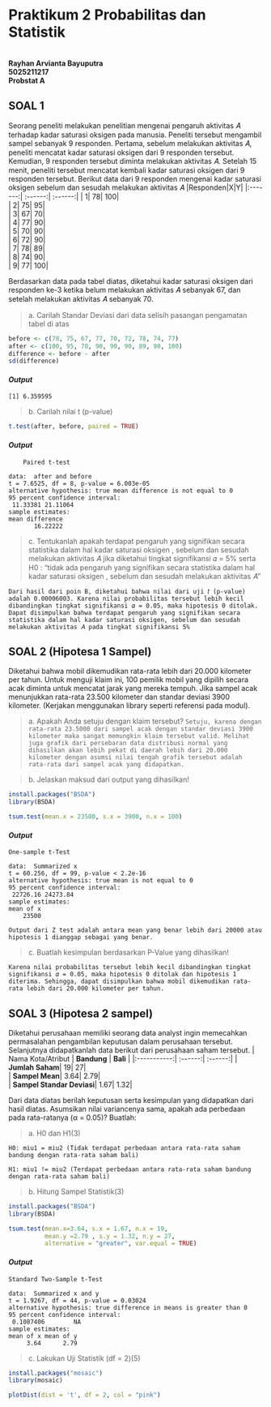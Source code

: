 # Praktikum 2 Probabilitas dan Statistik

**<br>Rayhan Arvianta Bayuputra**
**<br>5025211217
<br>Probstat A**

## SOAL 1
Seorang peneliti melakukan penelitian mengenai pengaruh aktivitas 𝐴 terhadap kadar saturasi oksigen pada manusia. Peneliti tersebut mengambil sampel sebanyak 9 responden. Pertama, sebelum melakukan aktivitas 𝐴, peneliti mencatat kadar saturasi oksigen dari 9 responden tersebut. Kemudian, 9 responden tersebut diminta melakukan aktivitas 𝐴. Setelah 15 menit, peneliti tersebut mencatat kembali kadar saturasi oksigen dari 9 responden tersebut. Berikut data dari 9 responden mengenai kadar saturasi oksigen sebelum dan sesudah melakukan aktivitas 𝐴 
|Responden|X|Y|
|:-------:| :------:| :------:|
| 1| 78| 100|  
| 2| 75| 95|  
| 3| 67| 70|  
| 4| 77| 90|  
| 5| 70| 90|  
| 6| 72| 90|  
| 7| 78| 89|  
| 8| 74| 90|  
| 9| 77| 100| 

Berdasarkan data pada tabel diatas, diketahui kadar saturasi oksigen  dari responden ke-3 ketika belum melakukan aktivitas 𝐴 sebanyak 67, dan setelah melakukan aktivitas 𝐴 sebanyak 70.
> a. Carilah Standar Deviasi dari data selisih pasangan pengamatan tabel di atas
```R
before <- c(78, 75, 67, 77, 70, 72, 78, 74, 77)
after <- c(100, 95, 70, 90, 90, 90, 89, 90, 100)
difference <- before - after
sd(difference)
```
#### _Output_
```
[1] 6.359595
```
> b. Carilah nilai t (p-value)
```R
t.test(after, before, paired = TRUE)
```
#### _Output_
```
	Paired t-test

data:  after and before
t = 7.6525, df = 8, p-value = 6.003e-05
alternative hypothesis: true mean difference is not equal to 0
95 percent confidence interval:
 11.33381 21.11064
sample estimates:
mean difference 
       16.22222 
```
> c. Tentukanlah apakah terdapat pengaruh yang signifikan secara statistika dalam hal kadar saturasi oksigen , sebelum dan sesudah melakukan aktivitas 𝐴 jika diketahui tingkat signifikansi 𝛼 = 5% serta H0 : “tidak ada pengaruh yang signifikan secara statistika dalam hal kadar saturasi oksigen , sebelum dan sesudah melakukan aktivitas 𝐴”

`
Dari hasil dari poin B, diketahui bahwa nilai dari uji 𝑡 (p-value) adalah 0.00006003. Karena nilai probabilitas tersebut lebih kecil dibandingkan tingkat signifikansi 𝛼 = 0.05, maka hipotesis 0 ditolak. Dapat disimpulkan bahwa terdapat pengaruh yang signifikan secara statistika dalam hal kadar saturasi oksigen, sebelum dan sesudah melakukan aktivitas 𝐴 pada tingkat signifikansi 5%
`

## SOAL 2 (Hipotesa 1 Sampel)
Diketahui bahwa mobil dikemudikan rata-rata lebih dari 20.000 kilometer per tahun. Untuk menguji klaim ini, 100 pemilik mobil yang dipilih secara acak diminta untuk mencatat jarak yang mereka tempuh. Jika sampel acak menunjukkan rata-rata 23.500 kilometer dan standar deviasi 3900 kilometer. (Kerjakan menggunakan library seperti referensi pada modul). 
> a. Apakah Anda setuju dengan klaim tersebut?
`
Setuju, karena dengan rata-rata 23.5000 dari sampel acak dengan standar deviasi 3900 kilometer maka sangat memungkin klaim tersebut valid. Melihat juga grafik dari persebaran data distribusi normal yang dihasilkan akan lebih pekat di daerah lebih dari 20.000 kilometer dengan asumsi nilai tengah grafik tersebut adalah rata-rata dari sampel acak yang didapatkan.
`

> b. Jelaskan maksud dari output yang dihasilkan!
```R
install.packages("BSDA")
library(BSDA)

tsum.test(mean.x = 23500, s.x = 3900, n.x = 100)
```
#### _Output_
```
One-sample t-Test

data:  Summarized x
t = 60.256, df = 99, p-value < 2.2e-16
alternative hypothesis: true mean is not equal to 0
95 percent confidence interval:
 22726.16 24273.84
sample estimates:
mean of x 
    23500 
```
`
Output dari Z test adalah antara mean yang benar lebih dari 20000 atau hipotesis 1 dianggap sebagai yang benar.
`
> c. Buatlah kesimpulan berdasarkan P-Value yang dihasilkan!

`
Karena nilai probabilitas tersebut lebih kecil dibandingkan tingkat signifikansi 𝛼 = 0.05, maka hipotesis 0 ditolak dan hipotesis 1 diterima. Sehingga, dapat disimpulkan bahwa mobil dikemudikan rata-rata lebih dari 20.000 kilometer per tahun.
`

## SOAL 3 (Hipotesa 2 sampel)
Diketahui perusahaan memiliki seorang data analyst ingin memecahkan permasalahan pengambilan keputusan dalam perusahaan tersebut. Selanjutnya didapatkanlah data berikut dari perusahaan saham tersebut.
| Nama Kota/Atribut | **Bandung** | **Bali** |
|:-----------:| :------:| :------:|
| **Jumlah Saham**| 19| 27|  
| **Sampel Mean**| 3.64| 2.79|  
| **Sampel Standar Deviasi**| 1.67| 1.32|  

Dari data diatas berilah keputusan serta kesimpulan yang didapatkan dari hasil diatas. Asumsikan nilai variancenya sama, apakah ada perbedaan pada rata-ratanya (α = 0.05)? Buatlah:
> a. H0 dan H1(3)

`
H0: miu1 = miu2 (Tidak terdapat perbedaan antara rata-rata saham bandung dengan rata-rata saham bali)
`

`
H1: miu1 != miu2 (Terdapat perbedaan antara rata-rata saham bandung dengan rata-rata saham bali)
`

> b. Hitung Sampel Statistik(3)
```R
install.packages("BSDA")
library(BSDA)

tsum.test(mean.x=3.64, s.x = 1.67, n.x = 19, 
          mean.y =2.79 , s.y = 1.32, n.y = 27, 
          alternative = "greater", var.equal = TRUE)
```
#### _Output_
```
Standard Two-Sample t-Test

data:  Summarized x and y
t = 1.9267, df = 44, p-value = 0.03024
alternative hypothesis: true difference in means is greater than 0
95 percent confidence interval:
 0.1087406        NA
sample estimates:
mean of x mean of y 
     3.64      2.79 
```
> c. Lakukan Uji Statistik (df = 2)(5)
```R
install.packages("mosaic")
library(mosaic)

plotDist(dist = 't', df = 2, col = "pink")
```

